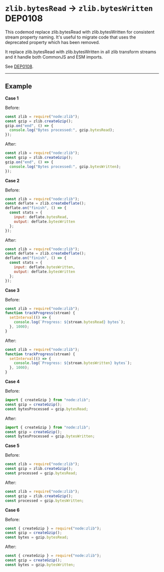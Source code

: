 # `zlib.bytesRead` → `zlib.bytesWritten` DEP0108

This codemod replace zlib.bytesRead with zlib.bytesWritten for consistent stream property naming. It's useful to migrate code that uses the deprecated property which has been removed.

It replace zlib.bytesRead with zlib.bytesWritten in all zlib transform streams and it handle both CommonJS and ESM imports.

See [DEP0108](https://nodejs.org/api/deprecations.html#DEP0108).

---

## Example

**Case 1**

Before:

```js
const zlib = require("node:zlib");
const gzip = zlib.createGzip();
gzip.on("end", () => {
  console.log("Bytes processed:", gzip.bytesRead);
});
```

After:

```js
const zlib = require("node:zlib");
const gzip = zlib.createGzip();
gzip.on("end", () => {
  console.log("Bytes processed:", gzip.bytesWritten);
});
```

**Case 2**

Before:

```js
const zlib = require("node:zlib");
const deflate = zlib.createDeflate();
deflate.on("finish", () => {
  const stats = {
    input: deflate.bytesRead,
    output: deflate.bytesWritten
  };
});
```

After:

```js
const zlib = require("node:zlib");
const deflate = zlib.createDeflate();
deflate.on("finish", () => {
  const stats = {
    input: deflate.bytesWritten,
    output: deflate.bytesWritten
  };
});
```

**Case 3**

Before:

```js
const zlib = require("node:zlib");
function trackProgress(stream) {
  setInterval(() => {
    console.log(`Progress: ${stream.bytesRead} bytes`);
  }, 1000);
}
```

After:

```js
const zlib = require("node:zlib");
function trackProgress(stream) {
  setInterval(() => {
    console.log(`Progress: ${stream.bytesWritten} bytes`);
  }, 1000);
}
```

**Case 4**

Before:

```js
import { createGzip } from "node:zlib";
const gzip = createGzip();
const bytesProcessed = gzip.bytesRead;
```

After:

```js
import { createGzip } from "node:zlib";
const gzip = createGzip();
const bytesProcessed = gzip.bytesWritten;
```

**Case 5**

Before:

```js
const zlib = require("node:zlib");
const gzip = zlib.createGzip();
const processed = gzip.bytesRead;
```

After:

```js
const zlib = require("node:zlib");
const gzip = zlib.createGzip();
const processed = gzip.bytesWritten;
```

**Case 6**

Before:

```js
const { createGzip } = require("node:zlib");
const gzip = createGzip();
const bytes = gzip.bytesRead;
```

After:

```js
const { createGzip } = require("node:zlib");
const gzip = createGzip();
const bytes = gzip.bytesWritten;
```